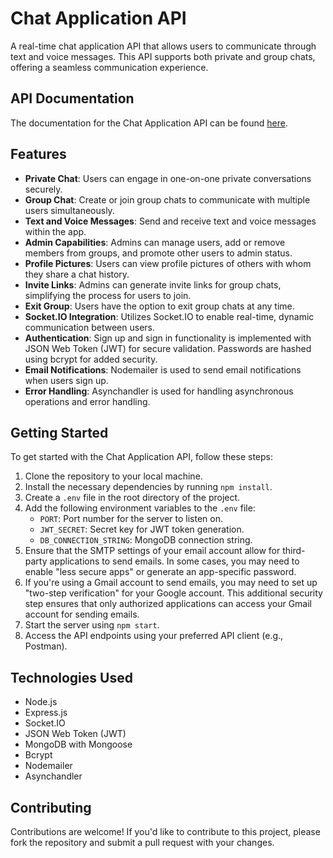 # Chat Application API
A real-time chat application API that allows users to communicate through text and voice messages. This API supports both private and group chats, offering a seamless communication experience.

## API Documentation

The documentation for the Chat Application API can be found [here](https://documenter.getpostman.com/view/31765464/2sA3Bhfun4#0e722fcf-9dd4-4cd3-9ab2-36de33868f43).

## Features
- **Private Chat**: Users can engage in one-on-one private conversations securely.
- **Group Chat**: Create or join group chats to communicate with multiple users simultaneously.
- **Text and Voice Messages**: Send and receive text and voice messages within the app.
- **Admin Capabilities**: Admins can manage users, add or remove members from groups, and promote other users to admin status.
- **Profile Pictures**: Users can view profile pictures of others with whom they share a chat history.
- **Invite Links**: Admins can generate invite links for group chats, simplifying the process for users to join.
- **Exit Group**: Users have the option to exit group chats at any time.
- **Socket.IO Integration**: Utilizes Socket.IO to enable real-time, dynamic communication between users.
- **Authentication**: Sign up and sign in functionality is implemented with JSON Web Token (JWT) for secure validation. Passwords are hashed using bcrypt for added security.
- **Email Notifications**: Nodemailer is used to send email notifications when users sign up.
- **Error Handling**: Asynchandler is used for handling asynchronous operations and error handling.


## Getting Started

To get started with the Chat Application API, follow these steps:

1. Clone the repository to your local machine.
2. Install the necessary dependencies by running `npm install`.
3. Create a `.env` file in the root directory of the project.
4. Add the following environment variables to the `.env` file:
   - `PORT`: Port number for the server to listen on.
   - `JWT_SECRET`: Secret key for JWT token generation.
   - `DB_CONNECTION_STRING`: MongoDB connection string.
5. Ensure that the SMTP settings of your email account allow for third-party applications to send emails. In some cases, you may need to enable "less secure apps" or generate an app-specific password.
6. If you're using a Gmail account to send emails, you may need to set up "two-step verification" for your Google account. This additional security step ensures that only authorized applications can access your Gmail account for sending emails.
7. Start the server using `npm start`.
8. Access the API endpoints using your preferred API client (e.g., Postman).


## Technologies Used

- Node.js
- Express.js
- Socket.IO
- JSON Web Token (JWT)
- MongoDB with Mongoose
- Bcrypt
- Nodemailer
- Asynchandler

## Contributing

Contributions are welcome! If you'd like to contribute to this project, please fork the repository and submit a pull request with your changes.
